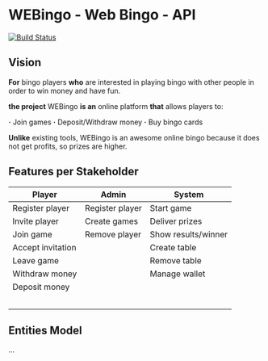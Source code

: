 # WEBingo - Web Bingo - API

[![Build Status](https://travis-ci.org/UdL-EPS-SoftArch/webingo-geiade-api.svg?branch=master)](https://travis-ci.org/UdL-EPS-SoftArch/webingo-geiade-api/branches) 

## Vision

**For** bingo players **who** are interested in playing bingo with other people in order to win money and have fun.

**the project** WEBingo **is an** online platform **that** allows players to:
 
 **·**  Join games
 **·**  Deposit/Withdraw money
 **·**  Buy bingo cards
 

**Unlike** existing tools, WEBingo is an awesome online bingo because it does not get profits, so prizes are higher.


## Features per Stakeholder

| Player                        | Admin                           |  System                       |
| ------------------------------| --------------------------------| ------------------------------|
| Register player               | Register player                 | Start game
| Invite player                 | Create games                    | Deliver prizes
| Join game                     | Remove player                   | Show results/winner
| Accept invitation             |                                 | Create table
| Leave game                    |                                 | Remove table
| Withdraw money                |                                 | Manage wallet
| Deposit money                 |                                 | 
|                               |                                 |
|                               |                                 |
|                               |                                 |
|                               |                                 |
|                               |                                 |

## Entities Model

...
